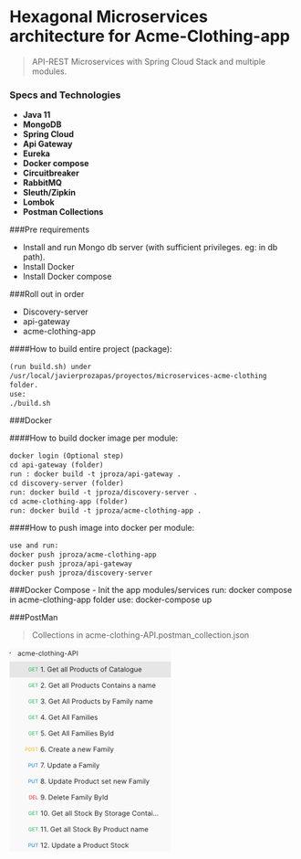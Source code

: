# Hexagonal Microservices architecture for Acme-Clothing-app

> API-REST Microservices with Spring Cloud Stack and multiple modules.

### Specs and Technologies

- **Java 11**
- **MongoDB**
- **Spring Cloud**
- **Api Gateway**
- **Eureka**
- **Docker compose**
- **Circuitbreaker**
- **RabbitMQ**
- **Sleuth/Zipkin**
- **Lombok**
- **Postman Collections**

###Pre requirements
* Install and run Mongo db server (with sufficient privileges. eg: in db path).
* Install Docker 
* Install Docker compose


###Roll out in order
 - Discovery-server
 - api-gateway
 - acme-clothing-app
 

####How to build entire project (package):
    
    (run build.sh) under /usr/local/javierprozapas/proyectos/microservices-acme-clothing folder.
    use:
    ./build.sh

###Docker

####How to build docker image per module:

    docker login (Optional step)
    cd api-gateway (folder)
    run : docker build -t jproza/api-gateway .
    cd discovery-server (folder)
    run: docker build -t jproza/discovery-server .
    cd acme-clothing-app (folder)
    run: docker build -t jproza/acme-clothing-app .

####How to push image into docker per module:

    use and run:
    docker push jproza/acme-clothing-app
    docker push jproza/api-gateway
    docker push jproza/discovery-server


###Docker Compose - Init the app modules/services
    run: docker compose in  acme-clothing-app folder
    use: docker-compose up

###PostMan 
> Collections in acme-clothing-API.postman_collection.json

![img.png](img.png)



    